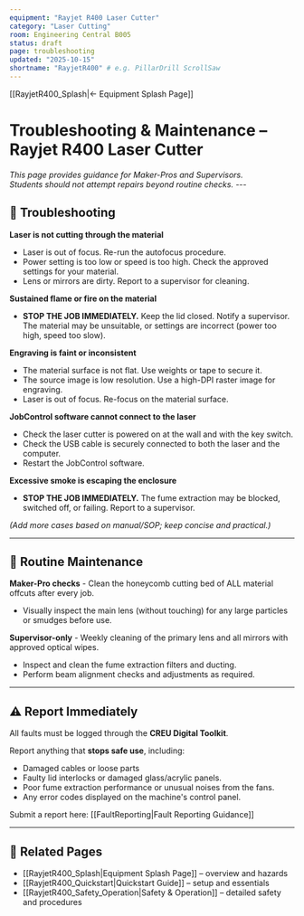 ```yaml
---
equipment: "Rayjet R400 Laser Cutter"
category: "Laser Cutting"
room: Engineering Central B005
status: draft
page: troubleshooting
updated: "2025-10-15"
shortname: "RayjetR400" # e.g. PillarDrill ScrollSaw
---
```

[[RayjetR400_Splash|← Equipment Splash Page]]

# Troubleshooting & Maintenance – Rayjet R400 Laser Cutter

*This page provides guidance for <span class="blue-apron">Maker-Pros</span> and <span class="red-apron">Supervisors</span>.  
Students should not attempt repairs beyond routine checks.* ---

## 🔎 Troubleshooting

**Laser is not cutting through the material** 
- Laser is out of focus. Re-run the autofocus procedure.
- Power setting is too low or speed is too high. Check the approved settings for your material.
- Lens or mirrors are dirty. Report to a supervisor for cleaning.

**Sustained flame or fire on the material** 
- **STOP THE JOB IMMEDIATELY.** Keep the lid closed. Notify a supervisor. The material may be unsuitable, or settings are incorrect (power too high, speed too slow).

**Engraving is faint or inconsistent** 
- The material surface is not flat. Use weights or tape to secure it.
- The source image is low resolution. Use a high-DPI raster image for engraving.
- Laser is out of focus. Re-focus on the material surface.

**JobControl software cannot connect to the laser** 
- Check the laser cutter is powered on at the wall and with the key switch.
- Check the USB cable is securely connected to both the laser and the computer.
- Restart the JobControl software.

**Excessive smoke is escaping the enclosure** 
- **STOP THE JOB IMMEDIATELY.** The fume extraction may be blocked, switched off, or failing. Report to a supervisor.

*(Add more cases based on manual/SOP; keep concise and practical.)*

---

## 🧰 Routine Maintenance

**<span class="blue-apron">Maker-Pro</span> checks** - Clean the honeycomb cutting bed of ALL material offcuts after every job.
- Visually inspect the main lens (without touching) for any large particles or smudges before use.

**<span class="red-apron">Supervisor</span>-only** - Weekly cleaning of the primary lens and all mirrors with approved optical wipes.
- Inspect and clean the fume extraction filters and ducting.
- Perform beam alignment checks and adjustments as required.

---

## ⚠️ Report Immediately
All faults must be logged through the **CREU Digital Toolkit**.  

Report anything that **stops safe use**, including:  
- Damaged cables or loose parts  
- Faulty lid interlocks or damaged glass/acrylic panels.
- Poor fume extraction performance or unusual noises from the fans.
- Any error codes displayed on the machine's control panel.

Submit a report here: [[FaultReporting|Fault Reporting Guidance]]

---

## 🔗 Related Pages
- [[RayjetR400_Splash|Equipment Splash Page]] – overview and hazards  
- [[RayjetR400_Quickstart|Quickstart Guide]] – setup and essentials  
- [[RayjetR400_Safety_Operation|Safety & Operation]] – detailed safety and procedures